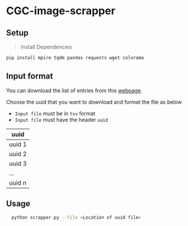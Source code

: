 # CGC-image-scrapper

## Setup

> Install Dependencies

```bash
pip install mpire tqdm pandas requests wget colorama
```

## Input format

You can download the list of entries from this [webpage](https://isb-cgc.appspot.com/cohorts/filelist/).

Choose the uuid that you want to download and format the file as below

- `Input file` must be in `tsv` format
- `Input file` must have the header `uuid`

| uuid |
| - |
| uuid 1 | 
| uuid 2 | 
| uuid 3 | 
| ... |
| uuid n |

## Usage

```bash
  python scrapper.py --file <Location of uuid file>
```
